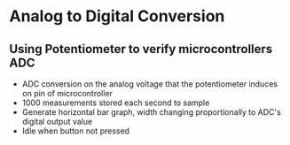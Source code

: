 # Analog to Digital Conversion
 Using Potentiometer to verify microcontrollers ADC
 ---
 * ADC conversion on the analog voltage that the potentiometer induces on pin of microcontroller
 * 1000 measurements stored each second to sample
 * Generate horizontal bar graph, width changing proportionally to ADC's digital output value
 * Idle when button not pressed

